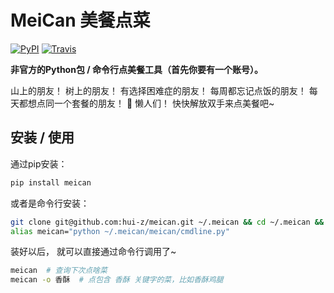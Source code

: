 # MeiCan 美餐点菜
[![PyPI](https://img.shields.io/pypi/v/meican.svg)](https://pypi.python.org/pypi/meican)
[![Travis](https://img.shields.io/travis/hui-z/meican.svg)](https://travis-ci.org/hui-z/meican)

**非官方的Python包 / 命令行点美餐工具（首先你要有一个账号）。**

山上的朋友！
树上的朋友！
有选择困难症的朋友！
每周都忘记点饭的朋友！
每天都想点同一个套餐的朋友！
:ghost: 懒人们！
快快解放双手来点美餐吧~


## 安装 / 使用

通过pip安装：

```bash
pip install meican
```

或者是命令行安装：

```bash
git clone git@github.com:hui-z/meican.git ~/.meican && cd ~/.meican && pip install -r requirements.txt  # 用git把项目克隆到本地并且安装项目依赖
alias meican="python ~/.meican/meican/cmdline.py"
```

装好以后，
就可以直接通过命令行调用了~

```bash
meican  # 查询下次点啥菜
meican -o 香酥  # 点包含 香酥 关键字的菜，比如香酥鸡腿
```
